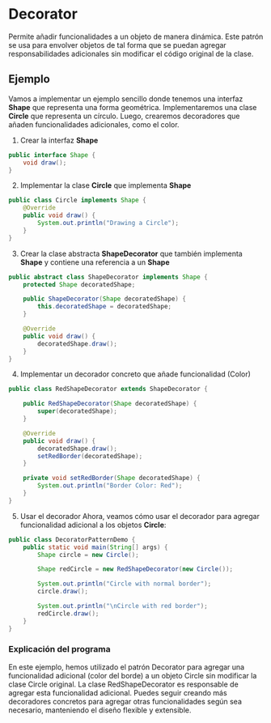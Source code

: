 # Decorator
Permite añadir funcionalidades a un objeto de manera dinámica. Este patrón se usa para envolver objetos de tal forma que se puedan agregar
responsabilidades adicionales sin modificar el código original de la clase.
## Ejemplo
Vamos a implementar un ejemplo sencillo donde tenemos una interfaz **Shape** que representa una forma geométrica. Implementaremos una clase **Circle** que representa un círculo.
Luego, crearemos decoradores que añaden funcionalidades adicionales, como el color.
1. Crear la interfaz **Shape**
```java
public interface Shape {
    void draw();
}
```
2. Implementar la clase **Circle** que implementa **Shape**
```java
public class Circle implements Shape {
    @Override
    public void draw() {
        System.out.println("Drawing a Circle");
    }
}
```
3. Crear la clase abstracta **ShapeDecorator** que también implementa **Shape** y contiene una referencia a un **Shape**
```java
public abstract class ShapeDecorator implements Shape {
    protected Shape decoratedShape;

    public ShapeDecorator(Shape decoratedShape) {
        this.decoratedShape = decoratedShape;
    }

    @Override
    public void draw() {
        decoratedShape.draw();
    }
}
```
4. Implementar un decorador concreto que añade funcionalidad (Color)
```java
public class RedShapeDecorator extends ShapeDecorator {

    public RedShapeDecorator(Shape decoratedShape) {
        super(decoratedShape);
    }

    @Override
    public void draw() {
        decoratedShape.draw();
        setRedBorder(decoratedShape);
    }

    private void setRedBorder(Shape decoratedShape) {
        System.out.println("Border Color: Red");
    }
}
```
5. Usar el decorador
Ahora, veamos cómo usar el decorador para agregar funcionalidad adicional a los objetos **Circle**:
```java
public class DecoratorPatternDemo {
    public static void main(String[] args) {
        Shape circle = new Circle();

        Shape redCircle = new RedShapeDecorator(new Circle());

        System.out.println("Circle with normal border");
        circle.draw();

        System.out.println("\nCircle with red border");
        redCircle.draw();
    }
}
```
### Explicación del programa
En este ejemplo, hemos utilizado el patrón Decorator para agregar una funcionalidad adicional (color del borde) a un objeto Circle sin modificar la clase Circle original.
La clase RedShapeDecorator es responsable de agregar esta funcionalidad adicional. Puedes seguir creando más decoradores concretos para agregar otras funcionalidades según
sea necesario, manteniendo el diseño flexible y extensible.
